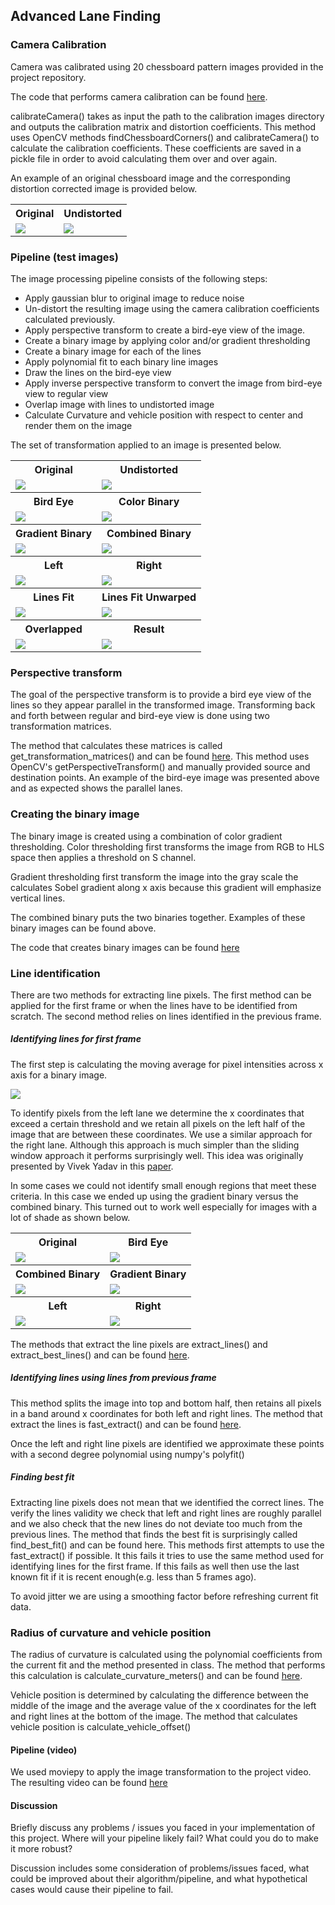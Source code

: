 ## Advanced Lane Finding

### Camera Calibration

Camera was calibrated using 20 chessboard pattern images provided in the project repository.

The code that performs camera calibration can be found [here](./sdc/utils.py).

calibrateCamera() takes as input the path to the calibration images directory and outputs the calibration matrix and distortion coefficients. This method uses OpenCV methods findChessboardCorners() and calibrateCamera() to calculate the calibration coefficients. These coefficients are saved in a pickle file in order to avoid calculating them over and over again.

An example of an original chessboard image and the corresponding distortion corrected image is provided below.

<table>
  <tr>
    <th>Original</th>
    <th>Undistorted</th>
  <tr>
  <tr>
   <td><img src="camera_cal/calibration1.jpg"></td>
   <td><img src="output_images/undistorted_calibration.jpg"></td>
  </tr>
</table>

### Pipeline (test images)

The image processing pipeline consists of the following steps:
* Apply gaussian blur to original image to reduce noise
* Un-distort the resulting image using the camera calibration coefficients calculated previously.
* Apply perspective transform to create a bird-eye view of the image.
* Create a binary image by applying color and/or gradient thresholding
* Create a binary image for each of the lines
* Apply polynomial fit to each binary line images
* Draw the lines on the bird-eye view
* Apply inverse perspective transform to convert the image from bird-eye view to regular view
* Overlap image with lines to undistorted image
* Calculate Curvature and vehicle position with respect to center and render them on the image

The set of transformation applied to an image is presented below.

<table>
  <tr>
    <th>Original</th>
    <th>Undistorted</th>
  <tr>
  <tr>
   <td><img src="output_images/original.jpg"></td>
   <td><img src="output_images/undistorted.jpg"></td>
  </tr>
  <tr>
    <th>Bird Eye</th>
    <th>Color Binary</th>
  <tr>
  <tr>
   <td><img src="output_images/bird_eye.jpg"></td>
   <td><img src="output_images/color_binary.jpg"></td>
  </tr>
  <tr>
    <th>Gradient Binary</th>
    <th>Combined Binary</th>
  <tr>
  <tr>
   <td><img src="output_images/gradient_binary.jpg"></td>
   <td><img src="output_images/combined_binary.jpg"></td>
  </tr>
  <tr>
    <th>Left</th>
    <th>Right</th>
  <tr>
  <tr>
   <td><img src="output_images/left.jpg"></td>
   <td><img src="output_images/right.jpg"></td>
  </tr>
  <tr>
    <th>Lines Fit</th>
    <th>Lines Fit Unwarped</th>
  <tr>
  <tr>
   <td><img src="output_images/bird_eye_lines.jpg"></td>
   <td><img src="output_images/bird_eye_unwraped.jpg"></td>
  </tr>
  <tr>
    <th>Overlapped</th>
    <th>Result</th>
  <tr>
  <tr>
   <td><img src="output_images/overlaped.jpg"></td>
   <td><img src="output_images/result.jpg"></td>
  </tr>
</table>

### Perspective transform
The goal of the perspective transform is to provide a bird eye view of the lines so they appear parallel in the transformed image. Transforming back and forth between regular and bird-eye view is done using two transformation matrices.

The method that calculates these matrices is called get_transformation_matrices() and can be found [here](./sdc/camera.py). This method uses OpenCV's getPerspectiveTransform() and manually provided source and destination points. An example of the bird-eye image was presented above and as expected shows the parallel lanes.

### Creating the binary image
The binary image is created using a combination of color gradient thresholding. Color thresholding first transforms the image from RGB to HLS space then applies a threshold on S channel.

Gradient thresholding first transform the image into the gray scale the calculates Sobel gradient along x axis because this gradient will emphasize vertical lines.

The combined binary puts the two binaries together. Examples of these binary images can be found above.

The code that creates binary images can be found [here](./sdc/camera.py)

### Line identification
There are two methods for extracting line pixels. The first method can be applied for the first frame or when the lines have to be identified from scratch. The second method relies on lines identified in the previous frame.

##### Identifying lines for first frame
The first step is calculating the moving average for pixel intensities across x axis for a binary image.

<img src="output_images/moving_average.jpg">

To identify pixels from the left lane we determine the x coordinates that exceed a certain threshold and we retain all pixels on the left half of the image that are between these coordinates. We use a similar approach for the right lane. Although this approach is much simpler than the sliding window approach it performs surprisingly well. This idea was originally presented by Vivek Yadav in this [paper](https://medium.com/@vivek.yadav/robust-lane-finding-using-advanced-computer-vision-techniques-mid-project-update-540387e95ed3#.h5ihmyh3b).

In some cases we could not identify small enough regions that meet these criteria. In this case we ended up using the gradient binary versus the combined binary. This turned out to work well especially for images with a lot of shade as shown below.

<table>
  <tr>
    <th>Original</th>
    <th>Bird Eye</th>
  <tr>
  <tr>
   <td><img src="output_images/original_shade.jpg"></td>
   <td><img src="output_images/bird_eye_shade.jpg"></td>
  </tr>
  <tr>
    <th>Combined Binary</th>
    <th>Gradient Binary</th>
  <tr>
  <tr>
   <td><img src="output_images/combined_binary_shade.jpg"></td>
   <td><img src="output_images/gradient_binary_shade.jpg"></td>
  </tr>
  <tr>
    <th>Left</th>
    <th>Right</th>
  <tr>
  <tr>
   <td><img src="output_images/left_shade.jpg"></td>
   <td><img src="output_images/right_shade.jpg"></td>
  </tr>
</table>  

The methods that extract the line pixels are extract_lines() and extract_best_lines() and can be found [here](./sdc/line_detector.py).

##### Identifying lines using lines from previous frame
This method splits the image into top and bottom half, then retains all pixels in a band around x coordinates for both left and right lines. The method that extract the lines is fast_extract() and can be found [here](./sdc/line_detector.py).

Once the left and right line pixels are identified we approximate these points with a second degree polynomial using numpy's polyfit()

##### Finding best fit
Extracting line pixels does not mean that we identified the correct lines. The verify the lines validity we check that left and right lines are roughly parallel and we also check that the new lines do not deviate too much from the previous lines. The method that finds the best fit is surprisingly called find_best_fit() and can be found here. This methods first attempts to use the fast_extract() if possible. It this fails it tries to use the same method used for identifying lines for the first frame. If this fails as well then use the last known fit if it is recent enough(e.g. less than 5 frames ago).

To avoid jitter we are using a smoothing factor before refreshing current fit data.

### Radius of curvature and vehicle position
The radius of curvature is calculated using the polynomial coefficients from the current fit and the method presented in class. The method that performs this calculation is calculate_curvature_meters() and can be found [here](./sdc/line_detector.py).

Vehicle position is determined by calculating the difference between the middle of the image and the average value of the x coordinates for the left and right lines at the bottom of the image. The method that calculates vehicle position is calculate_vehicle_offset()

#### Pipeline (video)
We used moviepy to apply the image transformation to the project video. The resulting video can be found [here](https://youtu.be/OV1l5xFHiwQ)

#### Discussion
Briefly discuss any problems / issues you faced in your implementation of this project. Where will your pipeline likely fail? What could you do to make it more robust?

Discussion includes some consideration of problems/issues faced, what could be improved about their algorithm/pipeline, and what hypothetical cases would cause their pipeline to fail.
